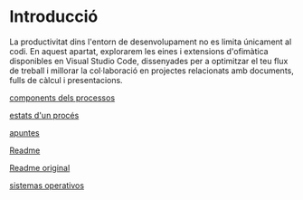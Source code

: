 # Introducció

La productivitat dins l'entorn de desenvolupament no es limita únicament al codi.
En aquest apartat, explorarem les eines i extensions d'ofimàtica disponibles en Visual Studio Code, 
dissenyades per a optimitzar el teu flux de treball i millorar la col·laboració en projectes relacionats amb 
documents, fulls de càlcul i presentacions.





[components dels processos](02_components_del_processos.md)

[estats d'un procés](03_estats_d'un_proces.md)

[apuntes](../apuntes.md)

[Readme](../README.md)

[Readme original](../../README.md)

[sistemas operativos](../sistemas)